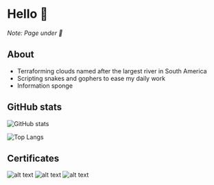 # Hello :wave:

_Note: Page under :construction:_

## About

- Terraforming clouds named after the largest river in South America
- Scripting snakes and gophers to ease my daily work
- Information sponge

## GitHub stats

![GitHub stats](https://github-readme-stats.vercel.app/api?username=bogdanbarna&show_icons=true&count_private=true&include_all_commits=true)

![Top Langs](https://github-readme-stats.vercel.app/api/top-langs/?username=bogdanbarna&langs_count_private=true&card_width=445)

## Certificates

<!-- ![Badges](https://www.credly.com/users/bogdan-barna/badges) -->
<!-- CREDLY_BADGES_START -->
![alt text](https://images.credly.com/size/110x110/images/99289602-861e-4929-8277-773e63a2fa6f/image.png)
![alt text](https://images.credly.com/size/110x110/images/bd31ef42-d460-493e-8503-39592aaf0458/image.png)
![alt text](https://images.credly.com/size/110x110/images/e06d5627-5ff7-483f-b8e1-4157287ffdc2/LF_logobadge.png)
<!-- CREDLY_BADGES_END -->
